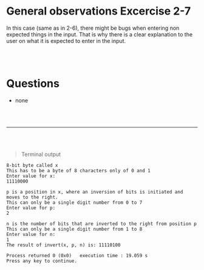 # General observations Excercise 2-7

In this case (same as in 2-6), there might be bugs when entering non expected things in the input. That is why there is a clear explanation to the user on what it is expected to enter in the input.

<br> </br>

# Questions

- none

<br> </br>

---

<br> </br>

> Terminal output

```
8-bit byte called x
This has to be a byte of 8 characters only of 0 and 1
Enter value for x:
11110000

p is a position in x, where an inversion of bits is initiated and moves to the right.
This can only be a single digit number from 0 to 7
Enter value for p:
2

n is the number of bits that are inverted to the right from position p
This can only be a single digit number from 1 to 8
Enter value for n:
1
The result of invert(x, p, n) is: 11110100

Process returned 0 (0x0)   execution time : 19.059 s
Press any key to continue.

```
